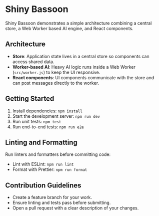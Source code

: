 # Shiny Bassoon

Shiny Bassoon demonstrates a simple architecture combining a central store, a Web Worker based AI engine, and React components.

## Architecture
- **Store**: Application state lives in a central store so components can access shared data.
- **Worker-based AI**: Heavy AI logic runs inside a Web Worker (`src/worker.js`) to keep the UI responsive.
- **React components**: UI components communicate with the store and can post messages directly to the worker.

## Getting Started
1. Install dependencies: `npm install`
2. Start the development server: `npm run dev`
3. Run unit tests: `npm test`
4. Run end-to-end tests: `npm run e2e`

## Linting and Formatting
Run linters and formatters before committing code:
- Lint with ESLint: `npm run lint`
- Format with Prettier: `npm run format`

## Contribution Guidelines
- Create a feature branch for your work.
- Ensure linting and tests pass before submitting.
- Open a pull request with a clear description of your changes.


